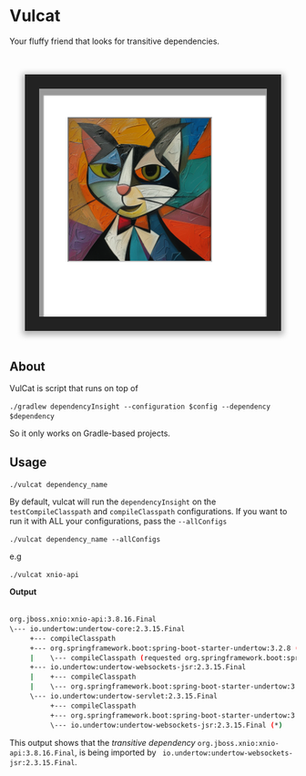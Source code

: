 <style>

.frame {
  margin:50px auto;
  border:25px solid #222;
  height:400px;
  width:400px;
  -webkit-box-shadow:  1px 2px 3px 1px rgba(0, 0, 0, .5);
  box-shadow:  0 3px 10px 4px rgba(0, 0, 0, .3);
}

.border {
  background:white;
  height:100%;
  width:100%;
  -webkit-box-shadow: inset 10px 10px 10px 4px rgba(0, 0, 0, .4);
  box-shadow: inset 3px 7px 2px 5px rgba(0, 0, 0, .4);
}

.image {
  position:absolute;
  height:250px;
  width:250px;
  margin-left:50px;
  margin-top:50px;
  -webkit-box-shadow: inset 10px 10px 10px 4px rgba(0, 0, 0, .6);
  box-shadow: inset 3px 7px 2px 5px rgba(0, 0, 0, .1);
  border:2px inset #c9c9c9;
}
</style>

# Vulcat

Your fluffy friend that looks for transitive dependencies.

<div class="frame" style="text-align: center;">
  <div class="border">
    <div class="image">
      <img src="/vulcat.png"width="250" alt="" />
    </div><!--end image-->
  </div><!--end border-->
</div><!--end frame-->

## About

VulCat is script that runs on top of 

`./gradlew dependencyInsight --configuration $config --dependency $dependency`

So it only works on Gradle-based projects.

## Usage

`./vulcat dependency_name`

By default, vulcat will run the `dependencyInsight` on the `testCompileClasspath` and `compileClasspath` configurations.
If you want to run it with ALL your configurations, pass the `--allConfigs`

`./vulcat dependency_name --allConfigs`


e.g

`./vulcat xnio-api`

**Output**

```bash

org.jboss.xnio:xnio-api:3.8.16.Final
\--- io.undertow:undertow-core:2.3.15.Final
     +--- compileClasspath
     +--- org.springframework.boot:spring-boot-starter-undertow:3.2.8 (requested io.undertow:undertow-core:2.3.13.Final)
     |    \--- compileClasspath (requested org.springframework.boot:spring-boot-starter-undertow)
     +--- io.undertow:undertow-websockets-jsr:2.3.15.Final
     |    +--- compileClasspath
     |    \--- org.springframework.boot:spring-boot-starter-undertow:3.2.8 (requested io.undertow:undertow-websockets-jsr:2.3.13.Final) (*)
     \--- io.undertow:undertow-servlet:2.3.15.Final
          +--- compileClasspath
          +--- org.springframework.boot:spring-boot-starter-undertow:3.2.8 (requested io.undertow:undertow-servlet:2.3.13.Final) (*)
          \--- io.undertow:undertow-websockets-jsr:2.3.15.Final (*)
```

This output shows that the _transitive dependency_ `org.jboss.xnio:xnio-api:3.8.16.Final`, is being imported by ` io.undertow:undertow-websockets-jsr:2.3.15.Final`.



